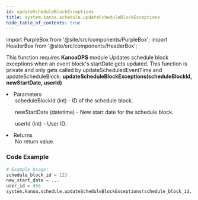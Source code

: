```yaml
---
id: updateScheduleBlockExceptions
title: system.kanoa.schedule.updateScheduleBlockExceptions
hide_table_of_contents: true
---
```


import PurpleBox from '@site/src/components/PurpleBox';
import HeaderBox from '@site/src/components/HeaderBox';

<PurpleBox>This function requires <b>KanoaOPS</b> module</PurpleBox>
<HeaderBox header="Description">
    Updates schedule block exceptions when an event block's startDate gets updated. This function is private and only gets called by updateScheduledEventTime and updateScheduleBlock.
</HeaderBox>
<HeaderBox header="Syntax">
    <b>updateScheduleBlockExceptions(scheduleBlockId, newStartDate, userId)</b>
    <li>Parameters <br />
        <ul>scheduleBlockId (int) - ID of the schedule block.</ul>
        <ul>newStartDate (datetime) - New start date for the schedule block.</ul>
        <ul>userId (int) - User ID.</ul>
    </li>
    <li>Returns <br />
        <ul>No return value.</ul>
    </li>
</HeaderBox>

### Code Example

```python
# Example Usage:
schedule_block_id = 123
new_start_date = ...
user_id = 456
system.kanoa.schedule.updateScheduleBlockExceptions(schedule_block_id, new_start_date, user_id)
